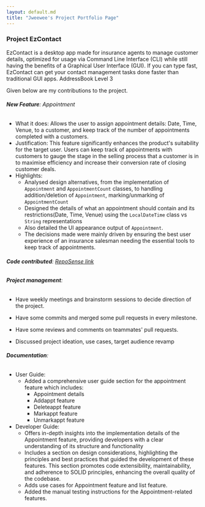 ```yaml
---
layout: default.md
title: "Jweewee's Project Portfolio Page"
---
```


### Project EzContact

EzContact is a desktop app made for insurance agents to manage customer details,
optimized for usage via Command Line Interface (CLI) while still having the benefits of a Graphical User Interface (GUI).
If you can type fast, EzContact can get your contact management tasks done faster than traditional GUI apps.
AddressBook Level 3


Given below are my contributions to the project.

###### **New Feature**: Appointment

* What it does: Allows the user to assign appointment details: Date, Time, Venue, to a customer, and keep track of the number of
appointments completed with a customers.
* Justification: This feature significantly enhances the product's suitability for the target user.
Users can keep track of appointments with customers to gauge the stage in the selling process that a customer is in to maximise
efficiency and increase their conversion rate of closing customer deals.
* Highlights: 
  * Analysed design alternatives, from the implementation of `Appointment` and `AppointmentCount` 
  classes, to handling addition/deletion of `Appointment`, marking/unmarking of `AppointmentCount` 
  * Designed the details of what an appointment should contain and its restrictions(Date, Time, Venue) using the 
  `LocalDateTime` class vs `String` representations 
  * Also detailed the UI appearance output of `Appointment`. 
  * The decisions made were mainly driven by ensuring the best user experience
  of an insurance salesman needing the essential tools to keep track of appointments. 

###### **Code contributed**: [RepoSense link](https://nus-cs2103-ay2324s1.github.io/tp-dashboard/?search=jweewee&breakdown=false&sort=groupTitle%20dsc&sortWithin=title&since=2023-09-22&timeframe=commit&mergegroup=&groupSelect=groupByRepos)

###### **Project management**:
* Have weekly meetings and brainstorm sessions to decide direction of the project.
* Have some commits and merged some pull requests in every milestone.
* Have some reviews and comments on teammates' pull requests.

* Discussed project ideation, use cases, target audience revamp



###### **Documentation**:
* User Guide:
  * Added a comprehensive user guide section for the appointment feature which includes:
    * Appointment details
    * Addappt feature
    * Deleteappt feature
    * Markappt feature
    * Unmarkappt feature
* Developer Guide:
  * Offers in-depth insights into the implementation details of the Appointment feature,
    providing developers with a clear understanding of its structure and functionality
  * Includes a section on design considerations, highlighting the principles and best practices that guided the development of these features.
    This section promotes code extensibility, maintainability, and adherence to SOLID principles, enhancing the overall quality of the codebase.
  * Adds use cases for Appointment feature and list feature.
  * Added the manual testing instructions for the Appointment-related features.



